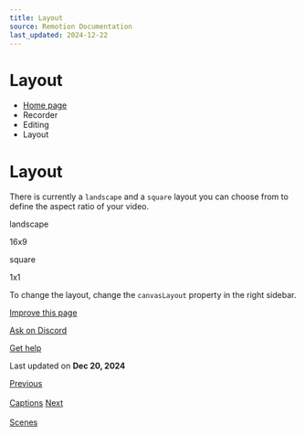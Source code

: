 ```yaml
---
title: Layout
source: Remotion Documentation
last_updated: 2024-12-22
---
```


# Layout

- [Home page](/)
- Recorder
- Editing
- Layout

# Layout

There is currently a `landscape` and a `square` layout you can choose from to define the aspect ratio of your video.

landscape

16x9

square

1x1

To change the layout, change the `canvasLayout` property in the right sidebar.

[Improve this page](https://github.com/remotion-dev/remotion/edit/main/packages/docs/docs/recorder/editing/layout.mdx)

[Ask on Discord](https://remotion.dev/discord)

[Get help](/docs/get-help)

Last updated on **Dec 20, 2024**

[Previous\
\
Captions](/docs/recorder/editing/captions) [Next\
\
Scenes](/docs/recorder/editing/scenes)
